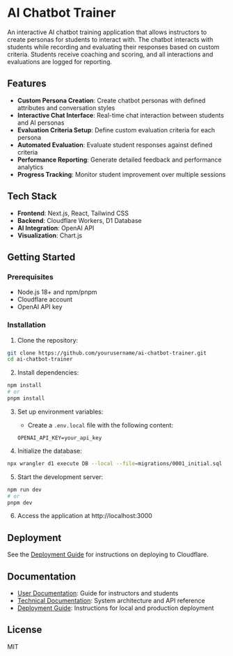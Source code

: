 # AI Chatbot Trainer

An interactive AI chatbot training application that allows instructors to create personas for students to interact with. The chatbot interacts with students while recording and evaluating their responses based on custom criteria. Students receive coaching and scoring, and all interactions and evaluations are logged for reporting.

## Features

- **Custom Persona Creation**: Create chatbot personas with defined attributes and conversation styles
- **Interactive Chat Interface**: Real-time chat interaction between students and AI personas
- **Evaluation Criteria Setup**: Define custom evaluation criteria for each persona
- **Automated Evaluation**: Evaluate student responses against defined criteria
- **Performance Reporting**: Generate detailed feedback and performance analytics
- **Progress Tracking**: Monitor student improvement over multiple sessions

## Tech Stack

- **Frontend**: Next.js, React, Tailwind CSS
- **Backend**: Cloudflare Workers, D1 Database
- **AI Integration**: OpenAI API
- **Visualization**: Chart.js

## Getting Started

### Prerequisites

- Node.js 18+ and npm/pnpm
- Cloudflare account
- OpenAI API key

### Installation

1. Clone the repository:
```bash
git clone https://github.com/yourusername/ai-chatbot-trainer.git
cd ai-chatbot-trainer
```

2. Install dependencies:
```bash
npm install
# or
pnpm install
```

3. Set up environment variables:
   - Create a `.env.local` file with the following content:
   ```
   OPENAI_API_KEY=your_api_key
   ```

4. Initialize the database:
```bash
npx wrangler d1 execute DB --local --file=migrations/0001_initial.sql
```

5. Start the development server:
```bash
npm run dev
# or
pnpm dev
```

6. Access the application at http://localhost:3000

## Deployment

See the [Deployment Guide](deployment-guide.md) for instructions on deploying to Cloudflare.

## Documentation

- [User Documentation](user-documentation.md): Guide for instructors and students
- [Technical Documentation](technical-documentation.md): System architecture and API reference
- [Deployment Guide](deployment-guide.md): Instructions for local and production deployment

## License

MIT

